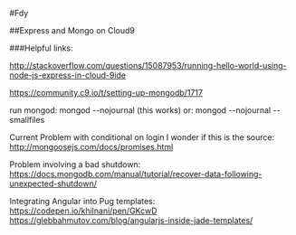 #Fdy

##Express and Mongo on Cloud9

###Helpful links:

http://stackoverflow.com/questions/15087953/running-hello-world-using-node-js-express-in-cloud-9ide

https://community.c9.io/t/setting-up-mongodb/1717

run mongod:  mongod --nojournal (this works)
or: mongod --nojournal --smallfiles

Current Problem with conditional on login
I wonder if this is the source: 
http://mongoosejs.com/docs/promises.html

Problem involving a bad shutdown:
https://docs.mongodb.com/manual/tutorial/recover-data-following-unexpected-shutdown/

Integrating Angular into Pug templates:
https://codepen.io/khilnani/pen/GKcwD
https://glebbahmutov.com/blog/angularjs-inside-jade-templates/